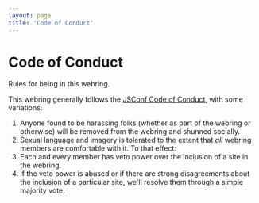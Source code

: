 ```yaml
---
layout: page
title: 'Code of Conduct'
---
```


# Code of Conduct

Rules for being in this webring.

This webring generally follows the [JSConf Code of Conduct](https://jsconf.com/codeofconduct.html), with some variations:

1. Anyone found to be harassing folks (whether as part of the webring or otherwise) will be removed from the webring and shunned socially.
2. Sexual language and imagery is tolerated to the extent that *all* webring members are comfortable with it. To that effect:
3. Each and every member has veto power over the inclusion of a site in the webring.
4. If the veto power is abused or if there are strong disagreements about the inclusion of a particular site, we'll resolve them through a simple majority vote.
